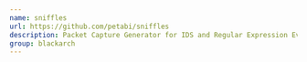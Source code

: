 ```yaml
---
name: sniffles
url: https://github.com/petabi/sniffles
description: Packet Capture Generator for IDS and Regular Expression Evaluation. URL : https://github.com/petabi/sniffles Groups : blackarch blackarch-networking
group: blackarch
---
```

